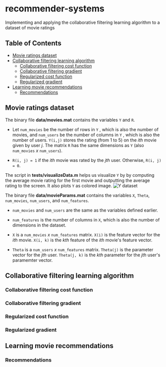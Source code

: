 # recommender-systems
Implementing and applying the collaborative filtering learning algorithm to a dataset of movie ratings

## Table of Contents
* [Movie ratings dataset](#movie-ratings-dataset)
* [Collaborative filtering learning algorithm](#collaborative-filtering-learning-algorithm)
  * [Collaborative filtering cost function](#collaborative-filtering-cost-function)
  * [Collaborative filtering gradient](#collaborative-filtering-gradient)
  * [Regularized cost function](#regularized-cost-function)
  * [Regularized gradient](#regularized-gradient)
* [Learning movie recommendations](#learning-movie-recommendations)
  * [Recommendations](#recommendations)

## Movie ratings dataset
The binary file **data/movies.mat** contains the variables ```Y```
and ```R```. 


* Let ```num_movies``` be the number of rows in ```Y```
, which is also the number of movies,
and ```num_users``` be the number of columns in ```Y```
, which is also the number of users.
```Y(i,j)``` stores the rating (from 1 to 5)
on the *ith* movie given by user *j*.
The matrix ```R``` has the same dimensions as ```Y```
(also ```num_movies``` *x* ```num_users```). 

* ```R(i, j) = 1``` if the *ith* movie was rated by the *jth* user.
Otherwise, ```R(i, j) = 0```.

The script in **tests/visualizeData.m** helps us visualize ```Y``` by
by computing the average movie rating for the first movie and outputting
the average rating to the screen. It also plots ```Y``` as colored image.
![Y dataset](figures/ratings.jpg)




The binary file **data/movieParams.mat** contains the variables
```X```, ```Theta```, ```num_movies```, ```num_users```, and
```num_features```. 


* ```num_movies``` and ```num_users``` are the same as the
variables defined earlier. 

* ```num_features``` is the number of columns in ```X```,
which is also the number of dimensions in the dataset.

* ```X``` is a ```num_movies``` *x* ```num_features``` matrix.
```X(i)``` is the feature vector for the *ith* movie.
```X(i, k)``` is the *kth* feature of the *ith* movie's feature vector.

* ```Theta``` is a ```num_users``` *x* ```num_features``` matrix.
```Theta(j)``` is the parameter vector for the *jth* user.
```Theta(j, k)``` is the *kth* parameter for the *jth* user's paramemter vector.



## Collaborative filtering learning algorithm
### Collaborative filtering cost function
### Collaborative filtering gradient
### Regularized cost function
### Regularized gradient
## Learning movie recommendations
### Recommendations
